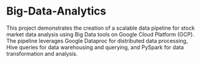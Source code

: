# Big-Data-Analytics
This project demonstrates the creation of a scalable data pipeline for stock market data analysis using Big Data tools on Google Cloud Platform (GCP). The pipeline leverages Google Dataproc for distributed data processing, Hive queries for data warehousing and querying, and PySpark for data transformation and analysis.
